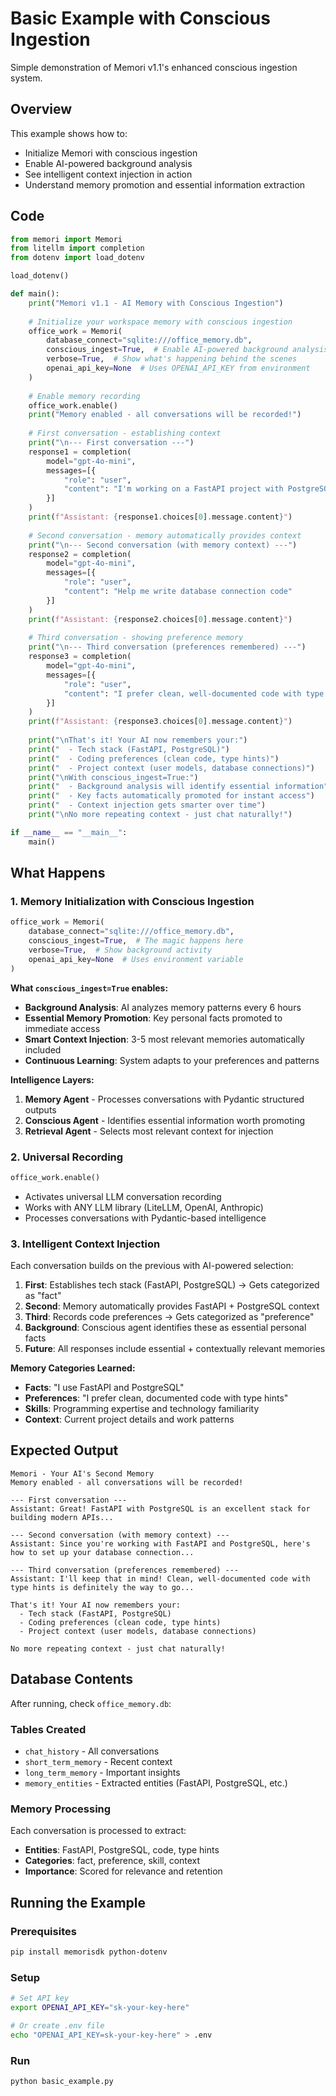 # Basic Example with Conscious Ingestion

Simple demonstration of Memori v1.1's enhanced conscious ingestion system.

## Overview

This example shows how to:

- Initialize Memori with conscious ingestion
- Enable AI-powered background analysis
- See intelligent context injection in action
- Understand memory promotion and essential information extraction

## Code

```python title="basic_example.py"
from memori import Memori
from litellm import completion
from dotenv import load_dotenv

load_dotenv()

def main():
    print("Memori v1.1 - AI Memory with Conscious Ingestion")
    
    # Initialize your workspace memory with conscious ingestion
    office_work = Memori(
        database_connect="sqlite:///office_memory.db",
        conscious_ingest=True,  # Enable AI-powered background analysis
        verbose=True,  # Show what's happening behind the scenes
        openai_api_key=None  # Uses OPENAI_API_KEY from environment
    )
    
    # Enable memory recording
    office_work.enable()
    print("Memory enabled - all conversations will be recorded!")
    
    # First conversation - establishing context
    print("\n--- First conversation ---")
    response1 = completion(
        model="gpt-4o-mini",
        messages=[{
            "role": "user", 
            "content": "I'm working on a FastAPI project with PostgreSQL database"
        }]
    )
    print(f"Assistant: {response1.choices[0].message.content}")
    
    # Second conversation - memory automatically provides context
    print("\n--- Second conversation (with memory context) ---")
    response2 = completion(
        model="gpt-4o-mini",
        messages=[{
            "role": "user",
            "content": "Help me write database connection code"
        }]
    )
    print(f"Assistant: {response2.choices[0].message.content}")
    
    # Third conversation - showing preference memory
    print("\n--- Third conversation (preferences remembered) ---")
    response3 = completion(
        model="gpt-4o-mini",
        messages=[{
            "role": "user",
            "content": "I prefer clean, well-documented code with type hints"
        }]
    )
    print(f"Assistant: {response3.choices[0].message.content}")
    
    print("\nThat's it! Your AI now remembers your:")
    print("  - Tech stack (FastAPI, PostgreSQL)")  
    print("  - Coding preferences (clean code, type hints)")
    print("  - Project context (user models, database connections)")
    print("\nWith conscious_ingest=True:")
    print("  - Background analysis will identify essential information")
    print("  - Key facts automatically promoted for instant access")
    print("  - Context injection gets smarter over time")
    print("\nNo more repeating context - just chat naturally!")

if __name__ == "__main__":
    main()
```

## What Happens

### 1. Memory Initialization with Conscious Ingestion
```python
office_work = Memori(
    database_connect="sqlite:///office_memory.db",
    conscious_ingest=True,  # The magic happens here
    verbose=True,  # Show background activity
    openai_api_key=None  # Uses environment variable
)
```

**What `conscious_ingest=True` enables:**

- **Background Analysis**: AI analyzes memory patterns every 6 hours
- **Essential Memory Promotion**: Key personal facts promoted to immediate access
- **Smart Context Injection**: 3-5 most relevant memories automatically included
- **Continuous Learning**: System adapts to your preferences and patterns

**Intelligence Layers:**

1. **Memory Agent** - Processes conversations with Pydantic structured outputs
2. **Conscious Agent** - Identifies essential information worth promoting
3. **Retrieval Agent** - Selects most relevant context for injection

### 2. Universal Recording

```python
office_work.enable()
```

- Activates universal LLM conversation recording
- Works with ANY LLM library (LiteLLM, OpenAI, Anthropic)
- Processes conversations with Pydantic-based intelligence

### 3. Intelligent Context Injection
Each conversation builds on the previous with AI-powered selection:

1. **First**: Establishes tech stack (FastAPI, PostgreSQL) → Gets categorized as "fact"
2. **Second**: Memory automatically provides FastAPI + PostgreSQL context
3. **Third**: Records code preferences → Gets categorized as "preference"  
4. **Background**: Conscious agent identifies these as essential personal facts
5. **Future**: All responses include essential + contextually relevant memories

**Memory Categories Learned:**

- **Facts**: "I use FastAPI and PostgreSQL"
- **Preferences**: "I prefer clean, documented code with type hints"
- **Skills**: Programming expertise and technology familiarity
- **Context**: Current project details and work patterns

## Expected Output

```
Memori - Your AI's Second Memory
Memory enabled - all conversations will be recorded!

--- First conversation ---
Assistant: Great! FastAPI with PostgreSQL is an excellent stack for building modern APIs...

--- Second conversation (with memory context) ---  
Assistant: Since you're working with FastAPI and PostgreSQL, here's how to set up your database connection...

--- Third conversation (preferences remembered) ---
Assistant: I'll keep that in mind! Clean, well-documented code with type hints is definitely the way to go...

That's it! Your AI now remembers your:
  - Tech stack (FastAPI, PostgreSQL)
  - Coding preferences (clean code, type hints)  
  - Project context (user models, database connections)

No more repeating context - just chat naturally!
```

## Database Contents

After running, check `office_memory.db`:

### Tables Created

- `chat_history` - All conversations
- `short_term_memory` - Recent context  
- `long_term_memory` - Important insights
- `memory_entities` - Extracted entities (FastAPI, PostgreSQL, etc.)

### Memory Processing

Each conversation is processed to extract:

- **Entities**: FastAPI, PostgreSQL, code, type hints
- **Categories**: fact, preference, skill, context
- **Importance**: Scored for relevance and retention

## Running the Example

### Prerequisites
```bash
pip install memorisdk python-dotenv
```

### Setup
```bash
# Set API key
export OPENAI_API_KEY="sk-your-key-here"

# Or create .env file
echo "OPENAI_API_KEY=sk-your-key-here" > .env
```

### Run
```bash
python basic_example.py
```